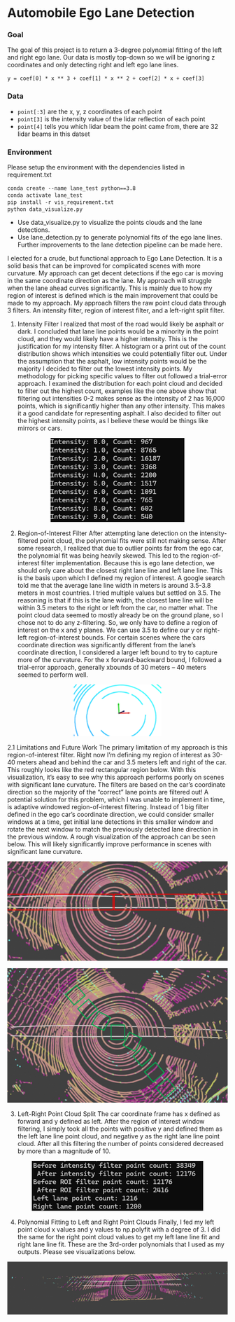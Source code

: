 # Automobile Ego Lane Detection


### Goal

The goal of this project is to return a 3-degree polynomial fitting of the left and right ego lane. Our data is mostly top-down so we will be ignoring z coordinates and only detecting right and left ego lane lines.
```
y = coef[0] * x ** 3 + coef[1] * x ** 2 + coef[2] * x + coef[3]
```

### Data 

+ `point[:3]` are the x, y, z coordinates of each point
+ `point[3]` is the intensity value of the lidar reflection of each point
+ `point[4]` tells you which lidar beam the point came from, there are 32 lidar beams in this datset

### Environment

Please setup the environment with the dependencies listed in requirement.txt
```
conda create --name lane_test python==3.8
conda activate lane_test
pip install -r vis_requirement.txt
python data_visualize.py
```
- Use data_visualize.py to visualize the points clouds and the lane detections.
- Use lane_detection.py to generate polynomial fits of the ego lane lines. Further improvements to the lane detection pipeline can be made here.


I elected for a crude, but functional approach to Ego Lane Detection. It is a solid basis that can be improved for complicated scenes with more curvature. My approach can get decent detections if the ego car is moving in the same coordinate direction as the lane. My approach will struggle when the lane ahead curves significantly. This is mainly due to how my region of interest is defined which is the main improvement that could be made to my approach. My approach filters the raw point cloud data through 3 filters. An intensity filter, region of interest filter, and a left-right split filter. 

1.	Intensity Filter
I realized that most of the road would likely be asphalt or dark. I concluded that lane line points would be a minority in the point cloud, and they would likely have a higher intensity. This is the justification for my intensity filter. A histogram or a print out of the count distribution shows which intensities we could potentially filter out. Under the assumption that the asphalt, low intensity points would be the majority I decided to filter out the lowest intensity points. My methodology for picking specific values to filter out followed a trial-error approach. I examined the distribution for each point cloud and decided to filter out the highest count, examples like the one above show that filtering out intensities 0-2 makes sense as the intensity of 2 has 16,000 points, which is significantly higher than any other intensity. This makes it a good candidate for representing asphalt. I also decided to filter out the highest intensity points, as I believe these would be things like mirrors or cars. 

<p align="center">
  <img src="images/intensity_distribution.png" alt="Point Intensity Count Distribution">
</p>


2.	Region-of-Interest Filter
After attempting lane detection on the intensity-filtered point cloud, the polynomial fits were still not making sense. After some research, I realized that due to outlier points far from the ego car, the polynomial fit was being heavily skewed. This led to the region-of-interest filter implementation. 
Because this is ego lane detection, we should only care about the closest right lane line and left lane line. This is the basis upon which I defined my region of interest. A google search told me that the average lane line width in meters is around 3.5-3.8 meters in most countries. I tried multiple values but settled on 3.5. The reasoning is that if this is the lane width, the closest lane line will be within 3.5 meters to the right or left from the car, no matter what. The point cloud data seemed to mostly already be on the ground plane, so I chose not to do any z-filtering. So, we only have to define a region of interest on the x and y planes. We can use 3.5 to define our y or right-left region-of-interest bounds. For certain scenes where the cars coordinate direction was significantly different from the lane’s coordinate direction, I considered a larger left bound to try to capture more of the curvature. For the x forward-backward bound, I followed a trial-error approach, generally xbounds of 30 meters – 40 meters seemed to perform well.
 
<p align="center">
  <img src="images/coordinate_system.png" alt="Coordinate system of ego car and point cloud" width="200">
</p>


2.1 Limitations and Future Work
The primary limitation of my approach is this region-of-interest filter. Right now I’m defining my region of interest as 30-40 meters ahead and behind the car and 3.5 meters left and right of the car. This roughly looks like the red rectangular region below. With this visualization, it’s easy to see why this approach performs poorly on scenes with significant lane curvature. The filters are based on the car’s coordinate direction so the majority of the “correct” lane points are filtered out! A potential solution for this problem, which I was unable to implement in time, is adaptive windowed region-of-interest filtering. Instead of 1 big filter defined in the ego car’s coordinate direction, we could consider smaller windows at a time, get initial lane detections in this smaller window and rotate the next window to match the previously detected lane direction in the previous window. A rough visualization of the approach can be seen below. This will likely significantly improve performance in scenes with significant lane curvature.
 
<p align="center">
  <img src="images/current_approach.png" alt="Current Region-of-Interest">
</p>
 
<p align="center">
  <img src="images/proposed_approach.png" alt="Proposed Windowed Region-of-Interest approach">
</p>

3.	Left-Right Point Cloud Split
The car coordinate frame has x defined as forward and y defined as left. After the region of interest window filtering, I simply took all the points with positive y and defined them as the left lane line point cloud, and negative y as the right lane line point cloud. After all this filtering the number of points considered decreased by more than a magnitude of 10.

<p align="center">
  <img src="images/pointcount.png" alt="Point count order of magnitude smaller after filtering">
</p>

4.	Polynomial Fitting to Left and Right Point Clouds
Finally, I fed my left point cloud x values and y values to np.polyfit with a degree of 3. I did the same for the right point cloud values to get my left lane line fit and right lane line fit. These are the 3rd-order polynomials that I used as my outputs. Please see visualizations below.

<p align="center">
  <img src="images/result0.png" alt="Scene 0 Lane Detection Result">
</p>


